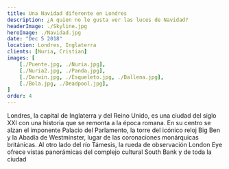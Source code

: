 ```yaml
---
title: Una Navidad diferente en Londres
description: ¿A quien no le gusta ver las luces de Navidad?
headerImage: ./Skyline.jpg
heroImage: ./Navidad.jpg
date: "Dec 5 2018"
location: Londres, Inglaterra
clients: [Nuria, Cristian]
images: [
	[./Puente.jpg, ./Nuria.jpg],
	[./Nuria2.jpg, ./Panda.jpg],
	[./Darwin.jpg, ./Esqueleto.jpg, ./Ballena.jpg],
	[./Bola.jpg, ./Deadpool.jpg],
]
order: 4
---
```


Londres, la capital de Inglaterra y del Reino Unido, es una ciudad del siglo XXI con una historia que se remonta a la época romana. En su centro se alzan el imponente Palacio del Parlamento, la torre del icónico reloj Big Ben y la Abadía de Westminster, lugar de las coronaciones monárquicas británicas. Al otro lado del río Támesis, la rueda de observación London Eye ofrece vistas panorámicas del complejo cultural South Bank y de toda la ciudad
